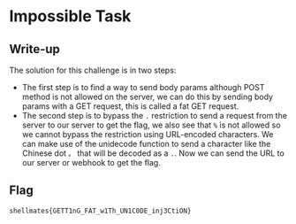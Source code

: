# Impossible Task

## Write-up

The solution for this challenge is in two steps:  
- The first step is to find a way to send body params although POST method is not allowed on the server, we can do this by sending body params with a GET request, this is called a fat GET request.
- The second step is to bypass the `.` restriction to send a request from the server to our server to get the flag, we also see that `%` is not allowed so we cannot bypass the restriction using URL-encoded characters. We can make use of the unidecode function to send a character like the Chinese dot `。` that will be decoded as a `.`.
Now we can send the URL to our server or webhook to get the flag.

## Flag

`shellmates{GETT1nG_FAT_w1Th_UN1C0DE_inj3CtiON}`
